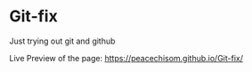 # Git-fix
Just trying out git and github

Live Preview of the page: 
 https://peacechisom.github.io/Git-fix/
